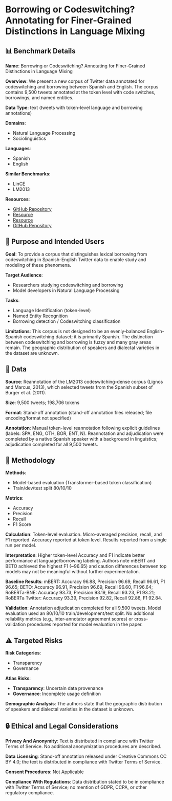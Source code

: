 # Borrowing or Codeswitching? Annotating for Finer-Grained Distinctions in Language Mixing

## 📊 Benchmark Details

**Name**: Borrowing or Codeswitching? Annotating for Finer-Grained Distinctions in Language Mixing

**Overview**: We present a new corpus of Twitter data annotated for codeswitching and borrowing between Spanish and English. The corpus contains 9,500 tweets annotated at the token level with code switches, borrowings, and named entities.

**Data Type**: text (tweets with token-level language and borrowing annotations)

**Domains**:
- Natural Language Processing
- Sociolinguistics

**Languages**:
- Spanish
- English

**Similar Benchmarks**:
- LinCE
- LM2013

**Resources**:
- [GitHub Repository](https://github.com/lirondos/borrowing-or-codeswitching)
- [Resource](https://dle.rae.es/)
- [Resource](https://www.asale.org/recursos/diccionarios/damer)
- [GitHub Repository](https://github.com/huggingface/transformers/tree/master/examples/pytorch/token-classification)

## 🎯 Purpose and Intended Users

**Goal**: To provide a corpus that distinguishes lexical borrowing from codeswitching in Spanish-English Twitter data to enable study and modeling of these phenomena.

**Target Audience**:
- Researchers studying codeswitching and borrowing
- Model developers in Natural Language Processing

**Tasks**:
- Language Identification (token-level)
- Named Entity Recognition
- Borrowing detection / Codeswitching classification

**Limitations**: This corpus is not designed to be an evenly-balanced English-Spanish codeswitching dataset; it is primarily Spanish. The distinction between codeswitching and borrowing is fuzzy and many gray areas remain. The geographic distribution of speakers and dialectal varieties in the dataset are unknown.

## 💾 Data

**Source**: Reannotation of the LM2013 codeswitching-dense corpus (Lignos and Marcus, 2013), which selected tweets from the Spanish subset of Burger et al. (2011).

**Size**: 9,500 tweets; 198,706 tokens

**Format**: Stand-off annotation (stand-off annotation files released; file encoding/format not specified)

**Annotation**: Manual token-level reannotation following explicit guidelines (labels: SPA, ENG, OTH, BOR, ENT, N). Reannotation and adjudication were completed by a native Spanish speaker with a background in linguistics; adjudication completed for all 9,500 tweets.

## 🔬 Methodology

**Methods**:
- Model-based evaluation (Transformer-based token classification)
- Train/dev/test split 80/10/10

**Metrics**:
- Accuracy
- Precision
- Recall
- F1 Score

**Calculation**: Token-level evaluation. Micro-averaged precision, recall, and F1 reported. Accuracy reported at token level. Results reported from a single run per model.

**Interpretation**: Higher token-level Accuracy and F1 indicate better performance at language/borrowing labeling. Authors note mBERT and BETO achieved the highest F1 (~96.65) and caution differences between top models may not be meaningful without further experimentation.

**Baseline Results**: mBERT: Accuracy 96.88, Precision 96.69, Recall 96.61, F1 96.65; BETO: Accuracy 96.91, Precision 96.69, Recall 96.60, F1 96.64; RoBERTa-BNE: Accuracy 93.73, Precision 93.19, Recall 93.23, F1 93.21; RoBERTa Twitter: Accuracy 93.39, Precision 92.82, Recall 92.86, F1 92.84.

**Validation**: Annotation adjudication completed for all 9,500 tweets. Model evaluation used an 80/10/10 train/development/test split. No additional reliability metrics (e.g., inter-annotator agreement scores) or cross-validation procedures reported for model evaluation in the paper.

## ⚠️ Targeted Risks

**Risk Categories**:
- Transparency
- Governance

**Atlas Risks**:
- **Transparency**: Uncertain data provenance
- **Governance**: Incomplete usage definition

**Demographic Analysis**: The authors state that the geographic distribution of speakers and dialectal varieties in the dataset is unknown.

## 🔒 Ethical and Legal Considerations

**Privacy And Anonymity**: Text is distributed in compliance with Twitter Terms of Service. No additional anonymization procedures are described.

**Data Licensing**: Stand-off annotation released under Creative Commons CC BY 4.0; the text is distributed in compliance with Twitter Terms of Service.

**Consent Procedures**: Not Applicable

**Compliance With Regulations**: Data distribution stated to be in compliance with Twitter Terms of Service; no mention of GDPR, CCPA, or other regulatory compliance.
